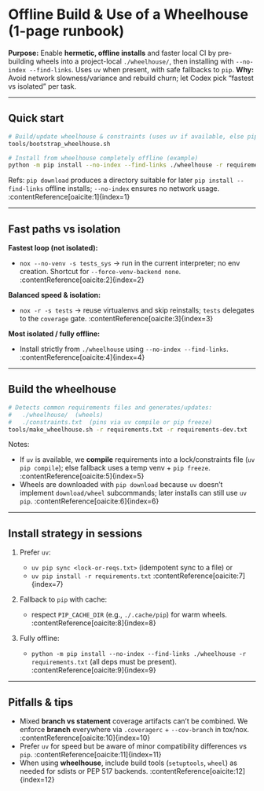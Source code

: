# Offline Build & Use of a Wheelhouse (1-page runbook)

**Purpose:** Enable **hermetic, offline installs** and faster local CI by pre-building wheels into a project-local `./wheelhouse/`, then installing with `--no-index --find-links`. Uses `uv` when present, with safe fallbacks to `pip`.
**Why:** Avoid network slowness/variance and rebuild churn; let Codex pick “fastest vs isolated” per task.

---

## Quick start

```bash
# Build/update wheelhouse & constraints (uses uv if available, else pip)
tools/bootstrap_wheelhouse.sh

# Install from wheelhouse completely offline (example)
python -m pip install --no-index --find-links ./wheelhouse -r requirements.txt
```

Refs: `pip download` produces a directory suitable for later `pip install --find-links` offline installs; `--no-index` ensures no network usage. :contentReference[oaicite:1]{index=1}

---

## Fast paths vs isolation

**Fastest loop (not isolated):**
- `nox --no-venv -s tests_sys` → run in the current interpreter; no env creation. Shortcut for `--force-venv-backend none`. :contentReference[oaicite:2]{index=2}

**Balanced speed & isolation:**
- `nox -r -s tests` → reuse virtualenvs and skip reinstalls; `tests` delegates to the `coverage` gate. :contentReference[oaicite:3]{index=3}

**Most isolated / fully offline:**
- Install strictly from `./wheelhouse` using `--no-index --find-links`. :contentReference[oaicite:4]{index=4}

---

## Build the wheelhouse

```bash
# Detects common requirements files and generates/updates:
#   ./wheelhouse/  (wheels)
#   ./constraints.txt  (pins via uv compile or pip freeze)
tools/make_wheelhouse.sh -r requirements.txt -r requirements-dev.txt
```

Notes:
- If `uv` is available, we **compile** requirements into a lock/constraints file (`uv pip compile`); else fallback uses a temp venv + `pip freeze`. :contentReference[oaicite:5]{index=5}
- Wheels are downloaded with `pip download` because `uv` doesn’t implement `download/wheel` subcommands; later installs can still use `uv pip`. :contentReference[oaicite:6]{index=6}

---

## Install strategy in sessions

1) Prefer `uv`:
   - `uv pip sync <lock-or-reqs.txt>` (idempotent sync to a file) or
   - `uv pip install -r requirements.txt`
   :contentReference[oaicite:7]{index=7}

2) Fallback to `pip` with cache:
   - respect `PIP_CACHE_DIR` (e.g., `./.cache/pip`) for warm wheels. :contentReference[oaicite:8]{index=8}

3) Fully offline:
   - `python -m pip install --no-index --find-links ./wheelhouse -r requirements.txt` (all deps must be present). :contentReference[oaicite:9]{index=9}

---

## Pitfalls & tips

- Mixed **branch vs statement** coverage artifacts can’t be combined. We enforce **branch** everywhere via `.coveragerc` + `--cov-branch` in tox/nox. :contentReference[oaicite:10]{index=10}
- Prefer `uv` for speed but be aware of minor compatibility differences vs `pip`. :contentReference[oaicite:11]{index=11}
- When using **wheelhouse**, include build tools (`setuptools`, `wheel`) as needed for sdists or PEP 517 backends. :contentReference[oaicite:12]{index=12}
